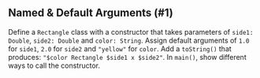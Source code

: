 ## Named & Default Arguments (#1)

Define a `Rectangle` class with a constructor that takes parameters of `side1:
Double`, `side2: Double` and `color: String`. Assign default arguments of
`1.0` for `side1`, `2.0` for `side2` and `"yellow"` for `color`. Add a
`toString()` that produces: `"$color Rectangle $side1 x $side2"`. In `main()`,
show different ways to call the constructor.

